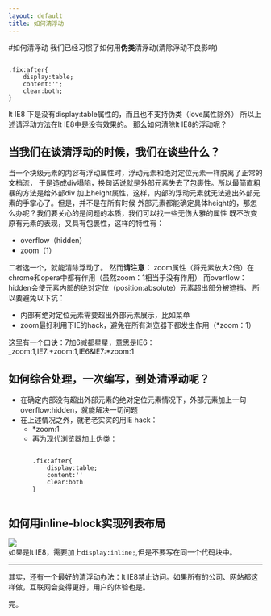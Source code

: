 ```yaml
---
layout: default
title: 如何清浮动
---
```

#如何清浮动
我们已经习惯了如何用<strong>伪类</strong>清浮动(清除浮动不良影响)
<pre><code>
.fix:after{
	display:table;
	content:'';
	clear:both;
}
</code></pre>
lt IE8 下是没有display:table属性的，而且也不支持伪类（love属性除外）
所以上述请浮动方法在lt IE8中是没有效果的。
那么如何清除lt IE8的浮动呢？
<h2>当我们在谈清浮动的时候，我们在谈些什么？</h2>
当一个块级元素的内容有浮动属性时，浮动元素和绝对定位元素一样脱离了正常的文档流，
于是造成div塌陷，换句话说就是外部元素失去了包裹性。所以最简直粗暴的方法是给外部div
加上height属性，这样，内部的浮动元素就无法逃出外部元素的手掌心了。但是，并不是在所有时候
外部元素都能确定具体height的，那怎么办呢？我们要关心的是问题的本质，我们可以找一些无伤大雅的属性
既不改变原有元素的表现，又具有包裹性，这样的特性有：
<ul>
	<li>overflow（hidden）</li>
	<li>zoom（1）</li>
</ul>
二者选一个，就能清除浮动了。
然而<strong>请注意：</strong>
zoom属性（将元素放大2倍）在chrome和opera中都有作用（虽然zoom：1相当于没有作用）
而overflow：hidden会使元素内部的绝对定位（position:absolute）元素超出部分被遮挡。
所以要避免以下坑：
<ul>
	<li>内部有绝对定位元素需要超出外部元素展示，比如菜单</li>
	<li>zoom最好利用下IE的hack，避免在所有浏览器下都发生作用（*zoom：1）</li>
</ul>
这里有一个口诀：7加6减都星星，意思是IE6：_zoom:1,IE7:+zoom:1,IE6&IE7:*zoom:1
<h2>如何综合处理，一次编写，到处清浮动呢？</h2>
<ul>
	<li>在确定内部没有超出外部元素的绝对定位元素情况下，外部元素加上一句overflow:hidden，就能解决一切问题</li>
	<li>在上述情况之外，就老老实实的用IE hack：
		<ul>
			<li>*zoom:1</li>
			<li>
				再为现代浏览器加上伪类：
				<pre><code>
.fix:after{
	display:table;
	content:''
	clear:both
}
				</code></pre>
			</li>
		</ul>
	</li>
</ul>
<h2>如何用inline-block实现列表布局</h2>
<img src="https://raw.githubusercontent.com/jinghuizhai/jekyll_demo/gh-pages/img/2015-11-05-code.png"/>
<br/>
如果是lt IE8，需要加上<code>display:inline;</code>,但是不要写在同一个代码块中。
<hr/>
其实，还有一个最好的清浮动办法：lt IE8禁止访问。如果所有的公司、网站都这样做，互联网会变得更好，用户的体验也是。
<p>
完。
</p>